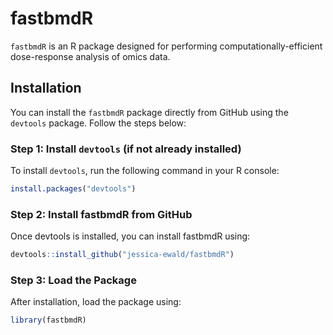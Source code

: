 # fastbmdR

`fastbmdR` is an R package designed for performing computationally-efficient dose-response analysis of omics data. 

## Installation

You can install the `fastbmdR` package directly from GitHub using the `devtools` package. Follow the steps below:

### Step 1: Install `devtools` (if not already installed)

To install `devtools`, run the following command in your R console:

```r
install.packages("devtools")
```

### Step 2: Install fastbmdR from GitHub

Once devtools is installed, you can install fastbmdR using:
```r
devtools::install_github("jessica-ewald/fastbmdR")
```

### Step 3: Load the Package

After installation, load the package using:
```r
library(fastbmdR)
```
